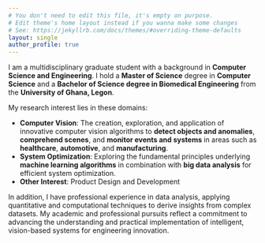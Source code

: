 ```yaml
---
# You don't need to edit this file, it's empty on purpose.
# Edit theme's home layout instead if you wanna make some changes
# See: https://jekyllrb.com/docs/themes/#overriding-theme-defaults
layout: single
author_profile: true
---
```


I am a multidisciplinary graduate student with a background in **Computer Science and Engineering**. I hold a **Master of Science** degree in **Computer Science** and a **Bachelor of Science degree in Biomedical Engineering** from the **University of Ghana, Legon**.

My research interest lies in these domains:
 -  **Computer Vision**: The creation, exploration, and application of innovative computer vision algorithms to **detect objects and anomalies**, **comprehend scenes**, and **monitor events and systems**  in areas such as **healthcare**, **automotive**, and **manufacturing**. 
 -  **System Optimization**:  Exploring the fundamental principles underlying **machine learning algorithms**  in combination with **big data analysis** for efficient system optimization.
 -  **Other Interest**:  Product Design and Development

In addition, I have professional experience in data analysis, applying quantitative and computational techniques to derive insights from complex datasets. My academic and professional pursuits reflect a commitment to advancing the understanding and practical implementation of intelligent, vision-based systems for engineering innovation.
